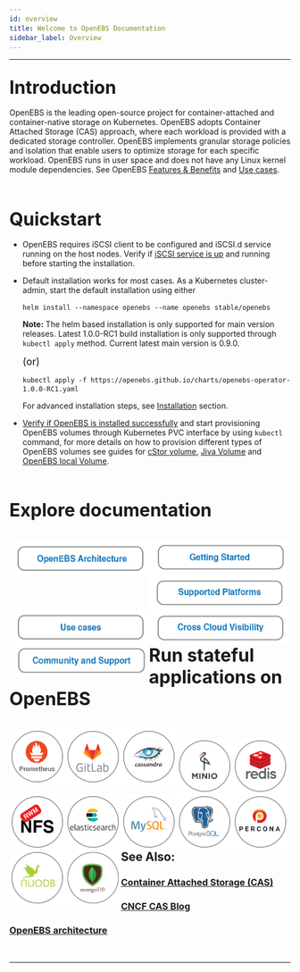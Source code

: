 ```yaml
---
id: overview
title: Welcome to OpenEBS Documentation
sidebar_label: Overview
---
```

------

##  <font size="6">Introduction</font>

OpenEBS is the leading open-source project for container-attached and
container-native storage on Kubernetes. OpenEBS adopts
Container Attached Storage (CAS) approach, where each workload is
provided with a dedicated storage controller. OpenEBS
implements granular storage policies and isolation that enable users
to optimize storage for each specific workload. OpenEBS runs
in user space and does not have any Linux kernel module dependencies.
See OpenEBS  <a href="/docs/next/features.html">Features & Benefits</a>
and <a href="/docs/next/usecases.html" target="">Use cases</a>.

<br>

## <font size="6">Quickstart</font>

- OpenEBS requires iSCSI client to be configured and iSCSI.d service
running on the host nodes.
Verify if [iSCSI service is up](/docs/next/prerequisites.html) and
running before starting the installation.

- Default installation works for most cases. As a Kubernetes
cluster-admin, start the default installation using either

  ```
  helm install --namespace openebs --name openebs stable/openebs
  ```
  **Note:** The helm based installation is only supported for main version releases. Latest 1.0.0-RC1 build installation is only supported through `kubectl apply` method. Current latest main version is 0.9.0.  

  <font size="4">(or)</font>

  ```
  kubectl apply -f https://openebs.github.io/charts/openebs-operator-1.0.0-RC1.yaml
  ```

  For advanced installation steps, see
[Installation](/docs/next/installation.html) section.

- [Verify if OpenEBS is installed successfully](/docs/next/installation.html#verifying-openebs-installation)
and start provisioning OpenEBS volumes through Kubernetes PVC
interface by using `kubectl` command, for more details on how to
provision different types of OpenEBS volumes see guides for [cStor volume](#/docs/next/ugcstor.html), [Jiva Volume](#/docs/next/jivaguide.html) and [OpenEBS local Volume](#/docs/next/uglocalpv.html).

<br>

## <font size="6">Explore documentation</font>

<br>

<div class="row">
  <div class="">
	<a href="/docs/next/architecture.html">
		<img src="/docs/assets/intro-arch.png" alt="OpenEBS Architecture" style="float:left;width:250px;">
	</a>
  </div>
  <div class="">
	<a href="/docs/next/quickstart.html">
		<img src="/docs/assets/intro-gs.png" alt="OpenEBS quick start" style="float:left;width:250px;">
	</a>
  </div>
  <div class="">
	<a href="/docs/next/prerequisites.html">
		<img src="/docs/assets/intro-platforms.png" alt="OpenEBS platforms" style="float:left;width:250px;">
	</a>
  </div>
</div>
<div class="row">
  <div class="">
	<a href="/docs/next/usecases.html">
		<img src="/docs/assets/intro-uc.png" alt="OpenEBS use cases" style="float:left;width:250px;">
	</a>
  </div>
  <div class="">
	<a href="/docs/next/mayaonline.html">
		<img src="/docs/assets/intro-mo.png" alt="Connecting to MayaOnline" style="float:left;width:250px;">
	</a>
  </div>
  <div class="">
	<a href="/docs/next/support.html">
		<img src="/docs/assets/intro-support.png" alt="OpenEBS Support" style="float:left;width:250px;">
	</a>
  </div>
</div>
<br>

## <font size="6">Run stateful applications on OpenEBS</font>

<br>
<div class="row stateful-applications_row">
    <div class="">
	<a href="/docs/next/prometheus.html" target="_blank">
		<img src="/docs/assets/a-prometheus.png" alt="OpenEBS Architecture" style="float:left;width:100px;">
	</a>
  </div>
<div class="">
	<a href="/docs/next/gitlab.html" target="_blank">
		<img src="/docs/assets/a-gitlab.png" alt="OpenEBS Archipdate ntecture" style="float:left;width:100px;">
	</a>
  </div>
  <div class="">
	<a href="/docs/next/cassandra.html" target="_blank">
		<img src="/docs/assets/a-cassandra.png" alt="OpenEBS Architecture" style="float:left;width:100px;">
	</a>
  </div>
</div>
<br>
<div class="row stateful-applications_row">
<div class="">
	<a href="/docs/next/minio.html" target="_blank">
		<img src="/docs/assets/a-minio.png" alt="OpenEBS Minio" style="float:left;width:100px;">
	</a>
  </div>
<div class="">
	<a href="/docs/next/redis.html" target="_blank">
		<img src="/docs/assets/a-redis.png" alt="OpenEBS Redis" style="float:left;width:100px;">
	</a>
  </div>  
  <div class="">
	<a href="/docs/next/rwm.html" target="_blank">
		<img src="/docs/assets/a-nfs.png" alt="OpenEBS NFS" style="float:left;width:100px;">
	</a>
  </div>
</div>
<br>
<div class="row stateful-applications_row">
<div class="">
	<a href="/docs/next/elasticsearch.html" target="_blank">
		<img src="/docs/assets/a-elastic.png" alt="OpenEBS Architecture" style="float:left;width:100px;">
	</a>
  </div>
<div class="">
	<a href="/docs/next/mysql.html" target="_blank">
		<img src="/docs/assets/a-mysql.png" alt="OpenEBS Architecture" style="float:left;width:100px;">
	</a>
  </div>  
  <div class="">
	<a href="/docs/next/postgres.html" target="_blank">
		<img src="/docs/assets/a-postgres.png" alt="OpenEBS Architecture" style="float:left;width:100px;">
	</a>
  </div>
</div>
<br>
<div class="row stateful-applications_row">
  <div class="">
	<a href="/docs/next/percona.html" target="_blank">
		<img src="/docs/assets/a-percona.png" alt="OpenEBS for Percona" style="float:left;width:100px;">
	</a>
  </div>
  <div class="">
	<a href="/docs/next/nuodb.html" target="_blank">
		<img src="/docs/assets/a-nuodb.png" alt="OpenEBS for NuoDB" style="float:left;width:100px;">
	</a>
  </div>
 <div class="">
	<a href="/docs/next/mongo.html" target="_blank">
		<img src="/docs/assets/svg/a-mongo.svg" alt="OpenEBS for MongoDB" style="float:left;width:100px;">
	</a>
  </div>
</div>
<br><br>

## See Also:

### [Container Attached Storage (CAS)](/docs/next/cas.html)

### <a href="https://www.cncf.io/blog/2018/04/19/container-attached-storage-a-primer/" target="_blank">CNCF CAS Blog </a>

### [OpenEBS architecture](/docs/next/architecture.html)

<br><hr><br>


<!-- Hotjar Tracking Code for https://docs.openebs.io -->

<script>
   (function(h,o,t,j,a,r){
       h.hj=h.hj||function(){(h.hj.q=h.hj.q||[]).push(arguments)};
       h._hjSettings={hjid:785693,hjsv:6};
       a=o.getElementsByTagName('head')[0];
       r=o.createElement('script');r.async=1;
       r.src=t+h._hjSettings.hjid+j+h._hjSettings.hjsv;
       a.appendChild(r);
   })(window,document,'https://static.hotjar.com/c/hotjar-','.js?sv=');
</script>


<!-- Global site tag (gtag.js) - Google Analytics -->

<script async src="https://www.googletagmanager.com/gtag/js?id=UA-92076314-12"></script>
<script>
  window.dataLayer = window.dataLayer || [];
  function gtag(){dataLayer.push(arguments);}
  gtag('js', new Date());

  gtag('config', 'UA-92076314-12');
</script>
